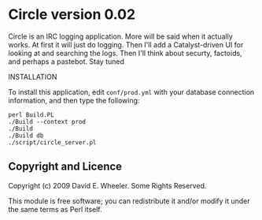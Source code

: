 Circle version 0.02
===================

Circle is an IRC logging application. More will be said when it actually
works. At first it will just do logging. Then I'll add a Catalyst-driven UI
for looking at and searching the logs. Then I'll think about securty,
factoids, and perhaps a pastebot. Stay tuned

INSTALLATION

To install this application, edit `conf/prod.yml` with your database connection
information, and then type the following:

    perl Build.PL
    ./Build --context prod
    ./Build
    ./Build db
    ./script/circle_server.pl

Copyright and Licence
---------------------

Copyright (c) 2009 David E. Wheeler. Some Rights Reserved.

This module is free software; you can redistribute it and/or modify it under
the same terms as Perl itself.
